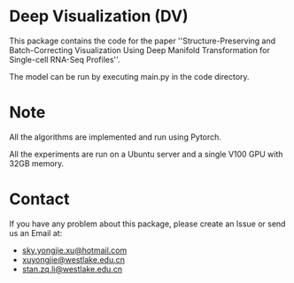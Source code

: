 Deep Visualization (DV)
=============
This package contains the code for the paper ''Structure-Preserving and Batch-Correcting Visualization Using Deep Manifold Transformation for Single-cell RNA-Seq Profiles''.

The model can be run by executing main.py in the code directory.

Note
=============
All the algorithms are implemented and run using Pytorch. 

All the experiments are run on a Ubuntu server and a single V100 GPU with 32GB memory.

Contact
========
If you have any problem about this package, please create an Issue or send us an Email at:

* sky.yongjie.xu@hotmail.com
* xuyongjie@westlake.edu.cn
* stan.zq.li@westlake.edu.cn
